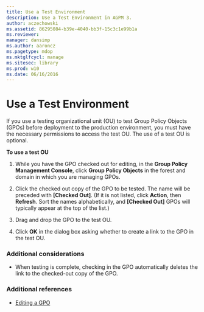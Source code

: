 ```yaml
---
title: Use a Test Environment
description: Use a Test Environment in AGPM 3.
author: aczechowski
ms.assetid: 86295084-b39e-4040-bb3f-15c3c1e99b1a
ms.reviewer: 
manager: dansimp
ms.author: aaroncz
ms.pagetype: mdop
ms.mktglfcycl: manage
ms.sitesec: library
ms.prod: w10
ms.date: 06/16/2016
---
```



# Use a Test Environment


If you use a testing organizational unit (OU) to test Group Policy Objects (GPOs) before deployment to the production environment, you must have the necessary permissions to access the test OU. The use of a test OU is optional.

**To use a test OU**

1.  While you have the GPO checked out for editing, in the **Group Policy Management Console**, click **Group Policy Objects** in the forest and domain in which you are managing GPOs.

2.  Click the checked out copy of the GPO to be tested. The name will be preceded with **\[Checked Out\]**. (If it is not listed, click **Action**, then **Refresh**. Sort the names alphabetically, and **\[Checked Out\]** GPOs will typically appear at the top of the list.)

3.  Drag and drop the GPO to the test OU.

4.  Click **OK** in the dialog box asking whether to create a link to the GPO in the test OU.

### Additional considerations

-   When testing is complete, checking in the GPO automatically deletes the link to the checked-out copy of the GPO.

### Additional references

-   [Editing a GPO](editing-a-gpo-agpm30ops.md)

 

 





